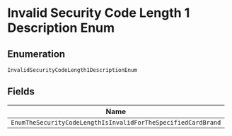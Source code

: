 
# Invalid Security Code Length 1 Description Enum

## Enumeration

`InvalidSecurityCodeLength1DescriptionEnum`

## Fields

| Name |
|  --- |
| `EnumTheSecurityCodeLengthIsInvalidForTheSpecifiedCardBrand` |

